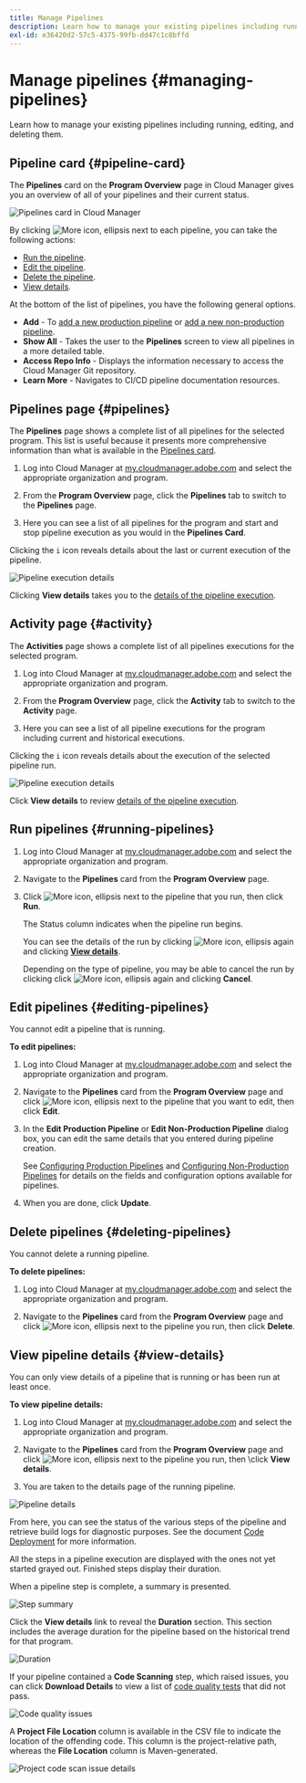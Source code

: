 ```yaml
---
title: Manage Pipelines
description: Learn how to manage your existing pipelines including running, editing, and deleting them.
exl-id: e36420d2-57c5-4375-99fb-dd47c1c8bffd
---
```


# Manage pipelines {#managing-pipelines}

Learn how to manage your existing pipelines including running, editing, and deleting them.

## Pipeline card {#pipeline-card}

The **Pipelines** card on the **Program Overview** page in Cloud Manager gives you an overview of all of your pipelines and their current status.

![Pipelines card in Cloud Manager](/help/assets/configure-pipelines/pipelines-card.png)

By clicking ![More icon, ellipsis](https://spectrum.adobe.com/static/icons/workflow_18/Smock_More_18_N.svg) next to each pipeline, you can take the following actions:

* [Run the pipeline](#running-pipelines).
* [Edit the pipeline](#editing-pipelines).
* [Delete the pipeline](#deleting-pipelines).
* [View details](#view-details).

At the bottom of the list of pipelines, you have the following general options.

* **Add** - To [add a new production pipeline](/help/using/production-pipelines.md) or [add a new non-production pipeline](/help/using/non-production-pipelines.md).
* **Show All** - Takes the user to the **Pipelines** screen to view all pipelines in a more detailed table.
* **Access Repo Info** - Displays the information necessary to access the Cloud Manager Git repository.
* **Learn More** - Navigates to CI/CD pipeline documentation resources.

## Pipelines page {#pipelines}

The **Pipelines** page shows a complete list of all pipelines for the selected program. This list is useful because it presents more comprehensive information than what is available in the [Pipelines card](#pipeline-card).

1. Log into Cloud Manager at [my.cloudmanager.adobe.com](https://my.cloudmanager.adobe.com/) and select the appropriate organization and program.

1. From the **Program Overview** page, click the **Pipelines** tab to switch to the **Pipelines** page.

1. Here you can see a list of all pipelines for the program and start and stop pipeline execution as you would in the **Pipelines Card**.

Clicking the `i` icon reveals details about the last or current execution of the pipeline.

![Pipeline execution details](/help/assets/configure-pipelines/pipeline-status.png)

Clicking **View details** takes you to the [details of the pipeline execution](#view-details).

## Activity page {#activity}

The **Activities** page shows a complete list of all pipelines executions for the selected program.

1. Log into Cloud Manager at [my.cloudmanager.adobe.com](https://my.cloudmanager.adobe.com/) and select the appropriate organization and program.

1. From the **Program Overview** page, click the **Activity** tab to switch to the **Activity** page.

1. Here you can see a list of all pipeline executions for the program including current and historical executions.

Clicking the `i` icon reveals details about the execution of the selected pipeline run.

![Pipeline execution details](/help/assets/configure-pipelines/pipeline-activity.png)

Click **View details** to review [details of the pipeline execution](#view-details).

## Run pipelines {#running-pipelines}

1. Log into Cloud Manager at [my.cloudmanager.adobe.com](https://my.cloudmanager.adobe.com/) and select the appropriate organization and program.
1. Navigate to the **Pipelines** card from the **Program Overview** page.
1. Click ![More icon, ellipsis](https://spectrum.adobe.com/static/icons/workflow_18/Smock_More_18_N.svg) next to the pipeline that you run, then click **Run**.

    The Status column indicates when the pipeline run begins.

    You can see the details of the run by clicking ![More icon, ellipsis](https://spectrum.adobe.com/static/icons/workflow_18/Smock_More_18_N.svg) again and clicking **[View details](#view-details)**.

    Depending on the type of pipeline, you may be able to cancel the run by clicking click ![More icon, ellipsis](https://spectrum.adobe.com/static/icons/workflow_18/Smock_More_18_N.svg) again and clicking **Cancel**.

## Edit pipelines {#editing-pipelines}

You cannot edit a pipeline that is running.

**To edit pipelines:**

1. Log into Cloud Manager at [my.cloudmanager.adobe.com](https://my.cloudmanager.adobe.com/) and select the appropriate organization and program.

1. Navigate to the **Pipelines** card from the **Program Overview** page and click ![More icon, ellipsis](https://spectrum.adobe.com/static/icons/workflow_18/Smock_More_18_N.svg) next to the pipeline that you want to edit, then click **Edit**.

1. In the **Edit Production Pipeline** or **Edit Non-Production Pipeline** dialog box, you can edit the same details that you entered during pipeline creation.

    See [Configuring Production Pipelines](/help/using/production-pipelines.md) and [Configuring Non-Production Pipelines](/help/using/non-production-pipelines.md) for details on the fields and configuration options available for pipelines.

1. When you are done, click **Update**.

## Delete pipelines {#deleting-pipelines}

You cannot delete a running pipeline.

**To delete pipelines:**

1. Log into Cloud Manager at [my.cloudmanager.adobe.com](https://my.cloudmanager.adobe.com/) and select the appropriate organization and program.

1. Navigate to the **Pipelines** card from the **Program Overview** page and click ![More icon, ellipsis](https://spectrum.adobe.com/static/icons/workflow_18/Smock_More_18_N.svg) next to the pipeline you run, then click **Delete**.


## View pipeline details {#view-details}

You can only view details of a pipeline that is running or has been run at least once.

**To view pipeline details:**

1. Log into Cloud Manager at [my.cloudmanager.adobe.com](https://my.cloudmanager.adobe.com/) and select the appropriate organization and program.

1. Navigate to the **Pipelines** card from the **Program Overview** page and click ![More icon, ellipsis](https://spectrum.adobe.com/static/icons/workflow_18/Smock_More_18_N.svg) next to the pipeline you run, then \click **View details**.

1. You are taken to the details page of the running pipeline.

![Pipeline details](/help/assets/configure-pipelines/pipeline-running-details.png)

From here, you can see the status of the various steps of the pipeline and retrieve build logs for diagnostic purposes. See the document [Code Deployment](/help/using/code-deployment.md) for more information.

All the steps in a pipeline execution are displayed with the ones not yet started grayed out. Finished steps display their duration.

When a pipeline step is complete, a summary is presented.

![Step summary](/help/assets/configure-pipelines/pipeline-step.png)

Click the **View details** link to reveal the **Duration** section. This section includes the average duration for the pipeline based on the historical trend for that program.

![Duration](/help/assets/configure-pipelines/duration.png)

If your pipeline contained a **Code Scanning** step, which raised issues, you can click **Download Details** to view a list of [code quality tests](/help/using/code-quality-testing.md) that did not pass.

![Code quality issues](assets/managing-pipelines-code-quality-issues.png)

A **Project File Location** column is available in the CSV file to indicate the location of the offending code. This column is the project-relative path, whereas the **File Location** column is Maven-generated.

![Project code scan issue details](assets/managing-pipelines-code-quality-details.png)
